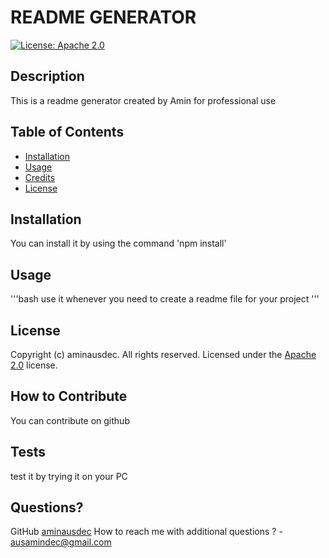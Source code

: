 
  # README GENERATOR  
  [![License: Apache 2.0](https://img.shields.io/badge/License-Apache%202.0-blue.svg)](https://opensource.org/licenses/Apache%202.0) 

  ## Description
  This is a readme generator created by Amin for professional use

  ## Table of Contents
  - [Installation](#installation)
  - [Usage](#usage)
  - [Credits](#credits)
  - [License](#license)

  ## Installation
  You can install it by using the command 'npm install'
  
  ## Usage
  '''bash
    use it whenever you need to create a readme file for your project
  '''
  
  ## License
  Copyright (c) aminausdec. All rights reserved.
  Licensed under the [Apache 2.0](https://opensource.org/licenses/Apache%202.0) license. 
  
  ## How to Contribute
  You can contribute on github

  ## Tests  
  test it by trying it on your PC

  ## Questions?
  GitHub [aminausdec](https://github.com/aminausdec)
  How to reach me with additional questions ? - [ausamindec@gmail.com](mailto://ausamindec@gmail.com)
